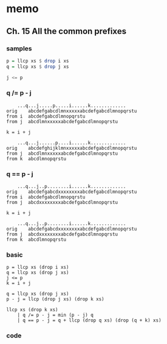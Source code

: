 memo
====

Ch. 15 All the common prefixes
------------------------------

### samples

```haskell
p = llcp xs $ drop i xs
q = llcp xs $ drop j xs
```

```haskell
j <= p
```

### q /= p - j

```
	...q...j.....p.....i......k.............
orig	abcdefgabcdlmnxxxxxabcdefgabcdlmnopqrstu
from i	abcdefgabcdlmnopqrstu
from j 	abcdlmnxxxxxabcdefgabcdlmnopqrstu

k = i + j
```

```
	...q...j......p....i......k.............
orig	abcdefghijklmnxxxxxabcdefgabcdlmnopqrstu
from j	abcdlmnxxxxxabcdefgabcdlmnopqrstu
from k	abcdlmnopqrstu
```

### q == p - j

```
	...q...j..p........i......k.............
orig	abcdefgabcdxxxxxxxxabcdefgabcdlmnopqrstu
from i	abcdefgabcdlmnopqrstu
from j 	abcdxxxxxxxxabcdefgabcdlmnopqrstu

k = i + j
```

```
	...q...j..p........i......k.............
orig	abcdefgabcdxxxxxxxxabcdefgabcdlmnopqrstu
from j	abcdxxxxxxxxabcdefgabcdlmnopqrstu
from k	abcdlmnopqrstu
```

### basic

```
p = llcp xs (drop i xs)
q = llcp xs (drop j xs)
j <= p
k = i + j

q = llcp xs (drop j xs)
p - j = llcp (drop j xs) (drop k xs)

llcp xs (drop k xs)
	| q /= p - j = min (p - j) q
	| q == p - j = q + llcp (drop q xs) (drop (q + k) xs)
```

### code

